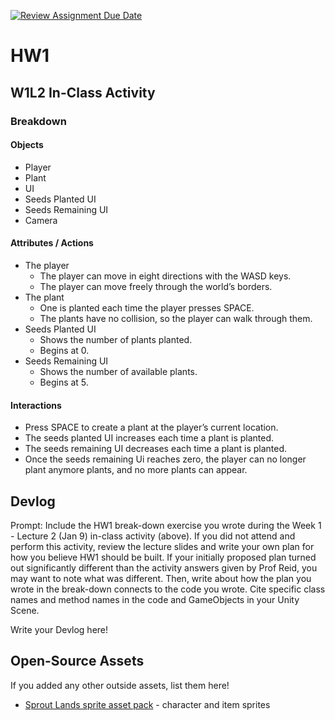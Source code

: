 [![Review Assignment Due Date](https://classroom.github.com/assets/deadline-readme-button-22041afd0340ce965d47ae6ef1cefeee28c7c493a6346c4f15d667ab976d596c.svg)](https://classroom.github.com/a/MjLLqDcN)
# HW1
## W1L2 In-Class Activity

### Breakdown

#### Objects
- Player
- Plant
- UI
- Seeds Planted UI
- Seeds Remaining UI
- Camera
#### Attributes / Actions
- The player
    - The player can move in eight directions with the WASD keys.
    - The player can move freely through the world’s borders.
- The plant
    - One is planted each time the player presses SPACE.
    - The plants have no collision, so the player can walk through them.
- Seeds Planted UI
    - Shows the number of plants planted.
    - Begins at 0.
- Seeds Remaining UI
    - Shows the number of available plants.
    -    Begins at 5.
#### Interactions
- Press SPACE to create a plant at the player’s current location.
- The seeds planted UI increases each time a plant is planted.
- The seeds remaining UI decreases each time a plant is planted.
- Once the seeds remaining Ui reaches zero, the player can no longer plant anymore plants, and no more plants can appear.

## Devlog
Prompt: Include the HW1 break-down exercise you wrote during the Week 1 - Lecture 2 (Jan 9) in-class activity (above). If you did not attend and perform this activity, review the lecture slides and write your own plan for how you believe HW1 should be built. If your initially proposed plan turned out significantly different than the activity answers given by Prof Reid, you may want to note what was different. Then, write about how the plan you wrote in the break-down connects to the code you wrote. Cite specific class names and method names in the code and GameObjects in your Unity Scene.


Write your Devlog here!


## Open-Source Assets
If you added any other outside assets, list them here!
- [Sprout Lands sprite asset pack](https://cupnooble.itch.io/sprout-lands-asset-pack) - character and item sprites
